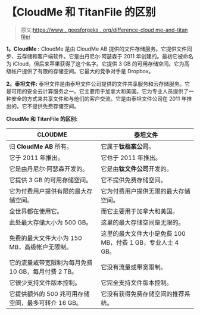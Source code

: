 # 【CloudMe 和 TitanFile 的区别

> 原文:[https://www . geesforgeks . org/difference-cloud me-and-titan file/](https://www.geeksforgeeks.org/difference-between-cloudme-and-titanfile/)

**1。CloudMe :**
CloudMe 是由 CloudMe AB 提供的文件存储服务。它提供文件同步、云存储和客户端软件。它是由丹尼尔·阿瑟森于 2011 年创建的。最初它被命名为 iCloud，但后来苹果获得了这个名字。它提供 3 GB 的可用存储空间。它为高级帐户提供了有限的存储空间。它最大的竞争对手是 Dropbox。

**2。泰坦文件:**
泰坦文件是由泰坦文件公司提供的文件共享服务和云存储服务。它是可用的安全云计算服务之一。它主要用于加拿大和美国。它为专业人员提供了一种安全的方式来共享文件和与他们的客户交流。它是由泰坦文件公司在 2011 年推出的。它不提供免费存储空间。

**CloudMe 和 TitanFile 的区别:**

<center>

| CLOUDME | 泰坦文件 |
| --- | --- |
| 归 **CloudMe AB** 所有。 | 它属于**钛档案公司**。 |
| 它于 2011 年推出。 | 它也于 2011 年推出。 |
| 它是由丹尼尔·阿瑟森开发的。 | 它是由**钛文件公司**开发的。 |
| 它提供 3 GB 的可用存储空间。 | 它不提供免费存储空间。 |
| 它为付费用户提供有限的最大存储空间。 | 它为付费用户提供无限的最大存储空间。 |
| 全世界都在使用它。 | 而它主要用于加拿大和美国。 |
| 此处最大存储大小为 500 GB。 | 这里的最大存储空间是无限的。 |
| 免费的最大文件大小为 150 MB，高级帐户无限制。 | 这里的最大文件大小是免费 100 MB，付费 1 GB，专业人士 4 GB。 |
| 它的流量或带宽限制为每月免费 10 GB，每月付费 2 TB。 | 它没有流量或带宽限制。 |
| 它很少支持文件版本控制。 | 它完全支持文件版本控制。 |
| 它提供额外的 500 兆可用存储空间，最多可转介 16 GB。 | 它没有获得免费存储空间的推荐系统。 |

</center>